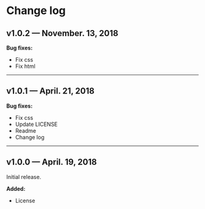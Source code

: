 ﻿# Change log

## v1.0.2 — November. 13, 2018

**Bug fixes:**
- Fix css
- Fix html

---

## v1.0.1 — April. 21, 2018

**Bug fixes:**
- Fix css
- Update LICENSE
- Readme
- Change log

---

## v1.0.0 — April. 19, 2018

Initial release.

**Added:**
- License
